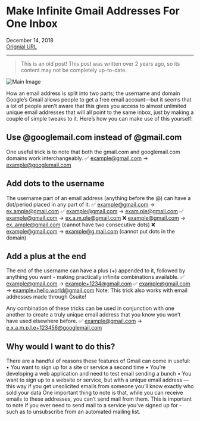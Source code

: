 # Make Infinite Gmail Addresses For One Inbox 
December 14, 2018    
[Orignial URL](https://liamhammett.com/make-infinite-gmail-addresses-for-one-inbox-nqoVprjX)    
- - -
> This is an old post! This post was written over 2 years ago, so its content may not be completely up-to-date. 
    
![Main Image](https://res.cloudinary.com/liam/image/upload/v1/liamhammett.com/email-parts.webp)
    
How an email address is split into two parts; the username and domain
Google’s Gmail allows people to get a free email account—but it seems that a lot of people aren’t aware that this gives you access to almost unlimited unique email addresses that will all point to the same inbox, just by making a couple of simple tweaks to it.
Here’s how you can make use of this yourself:
## Use @googlemail.com instead of @gmail.com
One useful trick is to note that both the gmail.com and googlemail.com domains work interchangeably.
✅ example@gmail.com → example@googlemail.com
## Add dots to the username
The username part of an email address (anything before the @) can have a dot/period placed in any part of it.
✅ example@gmail.com → ex.ample@gmail.com
✅ example@gmail.com → exam.ple@gmail.com
✅ example@gmail.com → ex.a.m.ple@gmail.com
❌ example@gmail.com → ex..ample@gmail.com (cannot have two consecutive dots)
❌ example@gmail.com → example@g.mail.com (cannot put dots in the domain)
## Add a plus at the end
The end of the username can have a plus (+) appended to it, followed by anything you want - making practically infinite combinations available.
✅ example@gmail.com → example+1234@gmail.com
✅ example@gmail.com → example+hello.world@gmail.com
Note: This trick also works with email addresses made through Gsuite!

Any combination of these tricks can be used in conjunction with one another to create a truly unique email address that you know you won’t have used elsewhere before.
✅ example@gmail.com → e.x.a.m.p.l.e+123456@googlemail.com
## Why would I want to do this?
There are a handful of reasons these features of Gmail can come in useful:
	•	You want to sign up for a site or service a second time
	•	You’re developing a web application and need to test email sending a bunch
	•	You want to sign up to a website or service, but with a unique email address — this way if you get unsolicited emails from someone you’ll know exactly who sold your data
One important thing to note is that, while you can receive emails to these addresses, you can’t send mail from them. This is important to note if you ever need to send mail to a service you’ve signed up for - such as to unsubscribe from an automated mailing list.

